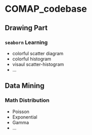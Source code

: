 # COMAP_codebase

## Drawing Part

### `seaborn` Learning

- colorful scatter diagram
- colorful histogram
- visaul scatter-histogram
- ...

## Data Mining

### Math Distribution

- Poisson
- Exponential
- Gamma
- ...
